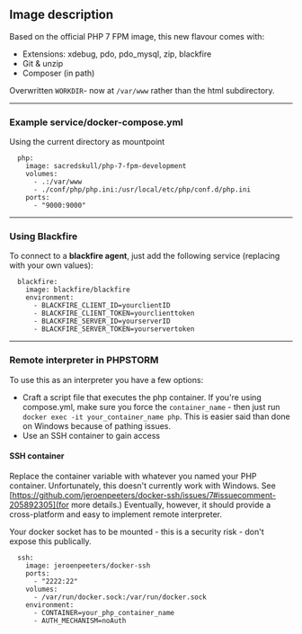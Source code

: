 ## Image description

Based on the official PHP 7 FPM image, this new flavour comes with:
- Extensions: xdebug, pdo, pdo_mysql, zip, blackfire
- Git & unzip
- Composer (in path)

Overwritten `WORKDIR`- now at `/var/www` rather than the html subdirectory.

---
### Example service/docker-compose.yml
Using the current directory as mountpoint
```
  php:
    image: sacredskull/php-7-fpm-development
    volumes:
      - .:/var/www
      - ./conf/php/php.ini:/usr/local/etc/php/conf.d/php.ini
    ports:
      - "9000:9000"
```
---
### Using Blackfire
To connect to a **blackfire agent**, just add the following service (replacing with your own values):
```
  blackfire:
    image: blackfire/blackfire
    environment:
      - BLACKFIRE_CLIENT_ID=yourclientID
      - BLACKFIRE_CLIENT_TOKEN=yourclienttoken
      - BLACKFIRE_SERVER_ID=yourserverID
      - BLACKFIRE_SERVER_TOKEN=yourservertoken
```
---
### Remote interpreter in PHPSTORM
To use this as an interpreter you have a few options:
- Craft a script file that executes the php container. If you're using compose.yml, make sure you force the `container_name` - then just run `docker exec -it your_container_name php`. This is easier said than done on Windows because of pathing issues.
- Use an SSH container to gain access

#### SSH container
Replace the container variable with whatever you named your PHP container. Unfortunately, this doesn't currently work with Windows. See [https://github.com/jeroenpeeters/docker-ssh/issues/7#issuecomment-205892305](for more details.) Eventually, however, it should provide a cross-platform and easy to implement remote interpreter.

Your docker socket has to be mounted - this is a security risk - don't expose this publically.
```
  ssh:
    image: jeroenpeeters/docker-ssh
    ports:
      - "2222:22"
    volumes:
      - /var/run/docker.sock:/var/run/docker.sock
    environment:
      - CONTAINER=your_php_container_name
      - AUTH_MECHANISM=noAuth
```
